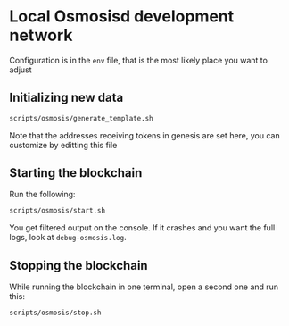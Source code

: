 # Local Osmosisd development network

Configuration is in the `env` file, that is the most likely place you want to adjust

## Initializing new data

```bash
scripts/osmosis/generate_template.sh
```

Note that the addresses receiving tokens in genesis are set here, you can customize by editting this file

## Starting the blockchain

Run the following:

```bash
scripts/osmosis/start.sh
```

You get filtered output on the console. If it crashes and you want the full logs, look at `debug-osmosis.log`.

## Stopping the blockchain

While running the blockchain in one terminal, open a second one and run this:

```bash
scripts/osmosis/stop.sh
```
